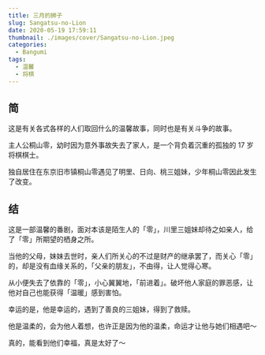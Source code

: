 ```yaml
---
title: 三月的狮子
slug: Sangatsu-no-Lion
date: 2020-05-19 17:59:11
thumbnail: ./images/cover/Sangatsu-no-Lion.jpeg
categories:
  - Bangumi
tags:
  - 温馨
  - 将棋
---
```


## 简

这是有关各式各样的人们取回什么的温馨故事，同时也是有关斗争的故事。

主人公桐山零，幼时因为意外事故失去了家人，是一个背负着沉重的孤独的 17 岁将棋棋士。

独自居住在东京旧市镇桐山零遇见了明里、日向、桃三姐妹，少年桐山零因此发生了改变。

## 结

这是一部温馨的番剧，面对本该是陌生人的「零」，川里三姐妹却待之如亲人，给了「零」所期望的栖身之所。

当他的父母，妹妹去世时，亲人们所关心的不过是财产的继承罢了，而关心「零」的，却是没有血缘关系的，「父亲的朋友」，不由得，让人觉得心寒。

从小便失去了依靠的「零」，小心翼翼地，「前进着」。破坏他人家庭的罪恶感，让他对自己也能获得「温暖」感到害怕。

幸运的是，他是幸运的，遇到了善良的三姐妹，得到了救赎。

他是温柔的，会为他人着想，也许正是因为他的温柔，命运才让他与她们相遇吧～

真的，能看到他们幸福，真是太好了～
